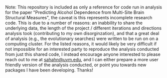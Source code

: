 Note: This repository is included as only a reference for code run in analysis for the paper "Predicting Alcohol Dependence from Multi-Site Brain Structural Measures", the caveat is this represents incomplete research code. This is due to a number of reasons: an inabbility to share the underlying data, the length of the project / different iterations and directions analysis took (contributing to my own disorginzation), and that a great deal of analysis (e.g., the evolutionary searches) were written to be run on on a computing cluster. For the listed reasons, it would likely be very difficult if not impossible for an interested party to reproduce the analysis conducted from just this shared code, I instead encourage anyone interested to please reach out to me at sahahn@uvm.edu, and I can either prepare a more user friendly version of the analysis conducted, or point you towards new packages I have been developing. Thanks!
